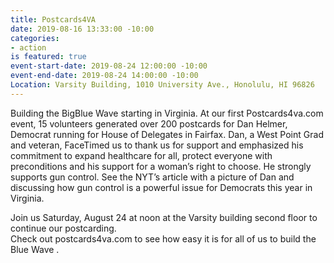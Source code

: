 ```yaml
---
title: Postcards4VA
date: 2019-08-16 13:33:00 -10:00
categories:
- action
is featured: true
event-start-date: 2019-08-24 12:00:00 -10:00
event-end-date: 2019-08-24 14:00:00 -10:00
Location: Varsity Building, 1010 University Ave., Honolulu, HI 96826
---
```


Building the BigBlue Wave starting in Virginia.  At our first Postcards4va.com event, 15 volunteers generated over 200 postcards for Dan Helmer, Democrat running for House of Delegates in Fairfax.
Dan, a West Point Grad and veteran, FaceTimed us to thank us for support and emphasized his commitment to expand healthcare for all, protect everyone with preconditions and his support for a woman’s right to choose.  He strongly supports gun control. See the NYT’s article with a picture of Dan and discussing how gun control is a powerful issue for Democrats this year in Virginia. 

Join us Saturday, August 24 at noon at the Varsity building second floor to continue our postcarding.  
Check out postcards4va.com to see how easy it is for all of us to build the Blue Wave .

